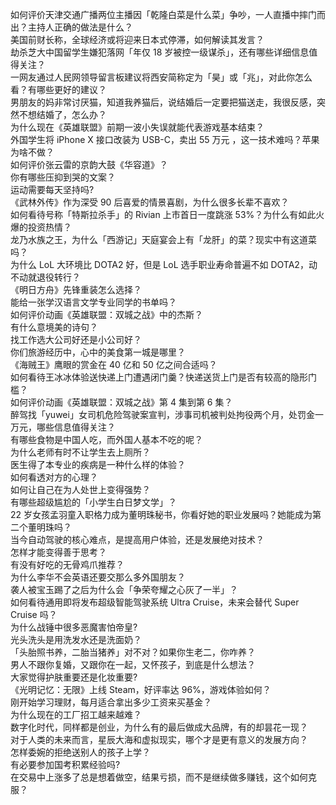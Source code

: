 如何评价天津交通广播两位主播因「乾隆白菜是什么菜」争吵，一人直播中摔门而出？主持人正确的做法是什么？  
美国前财长称，全球经济或将迎来日本式停滞，如何解读其发言？  
劫杀芝大中国留学生嫌犯落网「年仅 18 岁被控一级谋杀」，还有哪些详细信息值得关注？  
一网友通过人民网领导留言板建议将西安简称定为「昊」或「兆」，对此你怎么看？有哪些更好的建议？  
男朋友的妈非常讨厌猫，知道我养猫后，说结婚后一定要把猫送走，我很反感，突然不想结婚了，怎么办？  
为什么现在《英雄联盟》前期一波小失误就能代表游戏基本结束？  
外国学生将 iPhone X 接口改装为 USB-C，卖出 55 万元 ，这一技术难吗？苹果为啥不做？  
如何评价张云雷的京韵大鼓《华容道》？  
你有哪些压抑到哭的文案？  
运动需要每天坚持吗?  
《武林外传》作为深受 90 后喜爱的情景喜剧，为什么很多长辈不喜欢？  
如何看待号称「特斯拉杀手」的 Rivian 上市首日一度跳涨 53%？为什么有如此火爆的投资热情？  
龙乃水族之王，为什么「西游记」天庭宴会上有「龙肝」的菜？现实中有这道菜吗？  
为什么 LoL 大环境比 DOTA2 好，但是 LoL 选手职业寿命普遍不如 DOTA2，动不动就退役转行？  
《明日方舟》先锋重装怎么选择？  
能给一张学汉语言文学专业同学的书单吗？  
如何评价动画《英雄联盟：双城之战》中的杰斯？  
有什么意境美的诗句？  
找工作选大公司好还是小公司好？  
你们旅游经历中，心中的美食第一城是哪里？  
《海贼王》鹰眼的赏金在 40 亿和 50 亿之间合适吗？  
如何看待王冰冰体验送快递上门遭遇闭门羹？快递送货上门是否有较高的隐形门槛？  
如何评价动画《英雄联盟：双城之战》第 4 集到第 6 集？  
醉驾找「yuwei」女司机危险驾驶案宣判，涉事司机被判处拘役两个月，处罚金一万元，哪些信息值得关注？  
有哪些食物是中国人吃，而外国人基本不吃的呢？  
为什么老师有时不让学生去上厕所？  
医生得了本专业的疾病是一种什么样的体验？  
如何看透对方的心理？  
如何让自己在为人处世上变得强势？  
有哪些超级尴尬的「小学生白日梦文学」？  
22 岁女孩孟羽童入职格力成为董明珠秘书，你看好她的职业发展吗？她能成为第二个董明珠吗？  
当今自动驾驶的核心难点，是提高用户体验，还是发展绝对技术？  
怎样才能变得善于思考？  
有没有好吃的无骨鸡爪推荐？  
为什么李华不会英语还要交那么多外国朋友？  
袭人被宝玉踢了之后为什么会「争荣夸耀之心灰了一半」？  
如何看待通用即将发布超级智能驾驶系统 Ultra Cruise，未来会替代 Super Cruise 吗？  
为什么战锤中很多恶魔害怕帝皇?  
光头洗头是用洗发水还是洗面奶？  
「头胎照书养，二胎当猪养」对不对？如果你生老二，你咋养？  
男人不跟你复婚，又跟你在一起，又怀孩子，到底是什么想法？  
大家觉得护肤重要还是化妆重要?  
《光明记忆：无限》上线 Steam，好评率达 96%，游戏体验如何？  
刚开始学习理财，每月适合拿出多少工资来买基金？  
为什么现在的工厂招工越来越难？  
数字化时代，同样都是创业，为什么有的最后做成大品牌，有的却昙花一现？  
对于人类的未来而言，星辰大海和虚拟现实，哪个才是更有意义的发展方向？  
怎样委婉的拒绝送别人的孩子上学？  
有必要参加国考积累经验吗?  
在交易中上涨多了总是想着做空，结果亏损，而不是继续做多赚钱，这个如何克服？  
